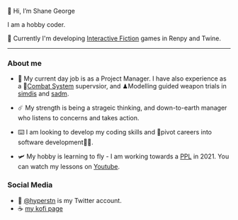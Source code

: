 👋 Hi, I’m Shane George

I am a hobby coder.

🌱 Currently I'm developing [Interactive Fiction](https://itsfoss.com/create-interactive-fiction/) games in Renpy and Twine.

---
### About me ###
- 👔 My current day job is as a Project Manager. I have also experience as a 🔫[Combat System](https://en.wikipedia.org/wiki/9LV) supervsior, and ♟Modelling guided weapon trials in [simdis](https://en.wikipedia.org/wiki/SIMDIS) and [sadm](https://www.baesystems.com/en-aus/what-we-do/sadm).
- ☄️ My strength is being a strageic thinking, and down-to-earth manager who listens to concerns and takes action.
- ⌨️ I am looking to develop my coding skills and 🚏pivot careers into software development👨‍💻.

- 🛩 My hobby is learning to fly - I am working towards a [PPL](https://www.casa.gov.au/standard-page/ppl-private-pilot-licence) in 2021. You can watch my lessons on [Youtube](https://www.youtube.com/playlist?list=PLZAPaBmO1M7KwGG9ubxulvgmuCf6Ox2Um).
### Social Media ###
- 🐣 [@hyperstn](https://twitter.com/hyperstn) is my Twitter account.
- ☕️ [my kofi page](https://ko-fi.com/sgeorge)

<!---
SG-mancer/SG-mancer is a ✨ special ✨ repository because its `README.md` (this file) appears on your GitHub profile.
You can click the Preview link to take a look at your changes.
--->
